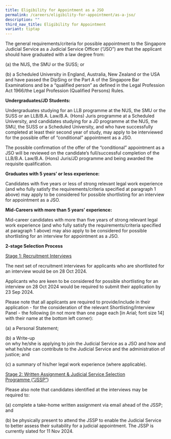 ```yaml
---
title: Eligibility for Appointment as a JSO
permalink: /careers/eligibility-for-appointment/as-a-jso/
description: ""
third_nav_title: Eligibility for Appointment
variant: tiptap
---
```

<p>The general requirements/criteria for possible appointment to the Singapore
Judicial Service as a Judicial Service Officer (“JSO”) are that the applicant
should have graduated with a law degree from:</p>
<p>(a) the NUS, the SMU or the SUSS; or</p>
<p>(b) a Scheduled University in England, Australia, New Zealand or the USA
and have passed the DipSing or the Part A of the Singapore Bar Examinations
and be a “qualified person” as defined in the Legal Profession Act 1966/the
Legal Profession (Qualified Persons) Rules.</p>
<p><strong>Undergraduates/JD Students:</strong>
</p>
<p>Undergraduates studying for an LLB programme at the NUS, the SMU or the
SUSS or an LLB/B.A. Law/B.A. (Hons) Juris programme at a Scheduled University,
and candidates studying for a JD programme at the NUS, the SMU, the SUSS
or a Scheduled University, and who have successfully completed at least
their second year of study, may apply to be interviewed for the possible
offer of “conditional” appointment as a JSO.</p>
<p>The possible confirmation of the offer of the “conditional” appointment
as a JSO will be reviewed on the candidate’s full/successful completion
of the LLB/B.A. Law/B.A. (Hons) Juris/JD programme and being awarded the
requisite qualification.</p>
<p><strong>Graduates with 5 years’ or less experience:</strong>
</p>
<p>Candidates with five years or less of strong relevant legal work experience
(and who fully satisfy the requirements/criteria specified at paragraph
1 above) may apply to be considered for possible shortlisting for an interview
for appointment as a JSO.</p>
<p><strong>Mid-Careers with more than 5 years’ experience:</strong>
</p>
<p>Mid-career candidates with more than five years of strong relevant legal
work experience (and who fully satisfy the requirements/criteria specified
at paragraph 1 above) may also apply to be considered for possible shortlisting
for an interview for appointment as a JSO.</p>
<p><strong>2-stage Selection Process</strong>
</p>
<p><u>Stage 1: Recruitment Interviews</u>
</p>
<p>The next set of recruitment interviews for applicants who are shortlisted
for an interview would be on 28 Oct 2024.</p>
<p>Applicants who are keen to be considered for possible shortlisting for
an interview on 28 Oct 2024 would be required to submit their application
by 23 Sep 2024.</p>
<p>Please note that all applicants are required to provide/include in their
application - for the consideration of the relevant Shortlisting/Interview
Panel - the following (in not more than one page each [in Arial; font size
14] with their name at the bottom left corner):</p>
<p>(a) a Personal Statement;</p>
<p>(b) a Write-up
<br>on why he/she is applying to join the Judicial Service as a JSO and how
and what he/she can contribute to the Judicial Service and the administration
of justice; and</p>
<p>(c) a summary of his/her legal work experience (where applicable).</p>
<p><u>Stage 2: Written Assignment &amp; Judicial Service Selection Programme&nbsp;</u>(<u>“JSSP”</u>)</p>
<p>Please also note that candidates identified at the interviews may be required
to:</p>
<p>(a) complete a take-home written assignment via email ahead of the JSSP;
and</p>
<p>(b) be physically present to attend the JSSP to enable the Judicial Service
to better assess their suitability for a judicial appointment. The JSSP
is currently slated for 11 Nov 2024.</p>